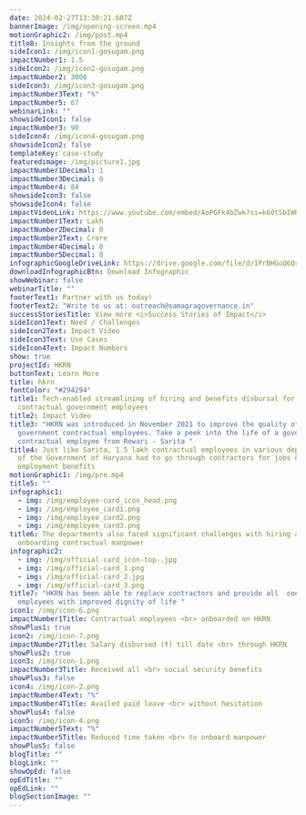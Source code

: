 ```yaml
---
date: 2024-02-27T13:30:21.607Z
bannerImage: /img/opening-screen.mp4
motionGraphic2: /img/post.mp4
title8: Insights from the ground
sideIcon1: /img/icon1-gosugam.png
impactNumber1: 1.5
sideIcon2: /img/icon2-gosugam.png
impactNumber2: 3000
sideIcon3: /img/icon3-gosugam.png
impactNumber3Text: "%"
impactNumber5: 67
webinarLink: ""
showsideIcon1: false
impactNumber3: 90
sideIcon4: /img/icon4-gosugam.png
showsideIcon2: false
templateKey: case-study
featuredimage: /img/picture1.jpg
impactNumber1Decimal: 1
impactNumber3Decimal: 0
impactNumber4: 84
showsideIcon3: false
showsideIcon4: false
impactVideoLink: https://www.youtube.com/embed/AoPGFk4bZwk?si=k60t5bIWH044APe5
impactNumber1Text: Lakh
impactNumber2Decimal: 0
impactNumber2Text: Crore
impactNumber4Decimal: 0
impactNumber5Decimal: 0
infographicGoogleDriveLink: https://drive.google.com/file/d/1PrBHGoQ6QsGSo8UZuy212QSQ4XAxIYMg/view?usp=sharing
downloadInfographicBtn: Download Infographic
showWebinar: false
webinarTitle: ""
footerText1: Partner with us today!
footerText2: "Write to us at: outreach@samagragovernance.in"
successStoriesTitle: View more <i>Success Stories of Impact</i>
sideIcon1Text: Need / Challenges
sideIcon2Text: Impact Video
sideIcon3Text: Use Cases
sideIcon4Text: Impact Numbers
show: true
projectId: HKRN
buttonText: Learn More
title: hkrn
fontColor: "#294294"
title1: Tech-enabled streamlining of hiring and benefits disbursal for
  contractual government employees
title2: Impact Video
title3: "HKRN was introduced in November 2021 to improve the quality of life of
  government contractual employees. Take a peek into the life of a government
  contractual employee from Rewari - Sarita "
title4: Just like Sarita, 1.5 lakh contractual employees in various departments
  of the Government of Haryana had to go through contractors for jobs &
  employment benefits
motionGraphic1: /img/pre.mp4
title5: ""
infographic1:
  - img: /img/employee-card_icon_head.png
  - img: /img/employee_card1.png
  - img: /img/employee_card2.png
  - img: /img/employee_card3.png
title6: The departments also faced significant challenges with hiring and
  onboarding contractual manpower
infographic2:
  - img: /img/official-card_icon-top-.jpg
  - img: /img/official-card_1.png
  - img: /img/official-card_2.jpg
  - img: /img/official-card_3.png
title7: "HKRN has been able to replace contractors and provide all  contractual
  employees with improved dignity of life "
icon1: /img/icon-6.png
impactNumber1Title: Contractual employees <br> onboarded on HKRN
showPlus1: true
icon2: /img/icon-7.png
impactNumber2Title: Salary disbursed (₹) till date <br> through HKRN
showPlus2: true
icon3: /img/icon-1.png
impactNumber3Title: Received all <br> social security benefits
showPlus3: false
icon4: /img/icon-2.png
impactNumber4Text: "%"
impactNumber4Title: Availed paid leave <br> without hesitation
showPlus4: false
icon5: /img/icon-4.png
impactNumber5Text: "%"
impactNumber5Title: Reduced time taken <br> to onboard manpower
showPlus5: false
blogTitle: ""
blogLink: ""
showOpEd: false
opEdTitle: ""
opEdLink: ""
blogSectionImage: ""
---
```

